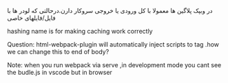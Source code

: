 در وبپک پلاگین ها معمولا با کل ورودی یا خروجی سروکار دارن.درحالتی که لودر ها با فایل/فایلهای خاصی

hashing name is for making caching work correctly

Question: html-webpack-plugin will automatically inject scripts to <head> tag .how we can change this to end of body?

Note: when you run webpack via serve ,in development mode you cant see the budle.js in vscode but in browser
